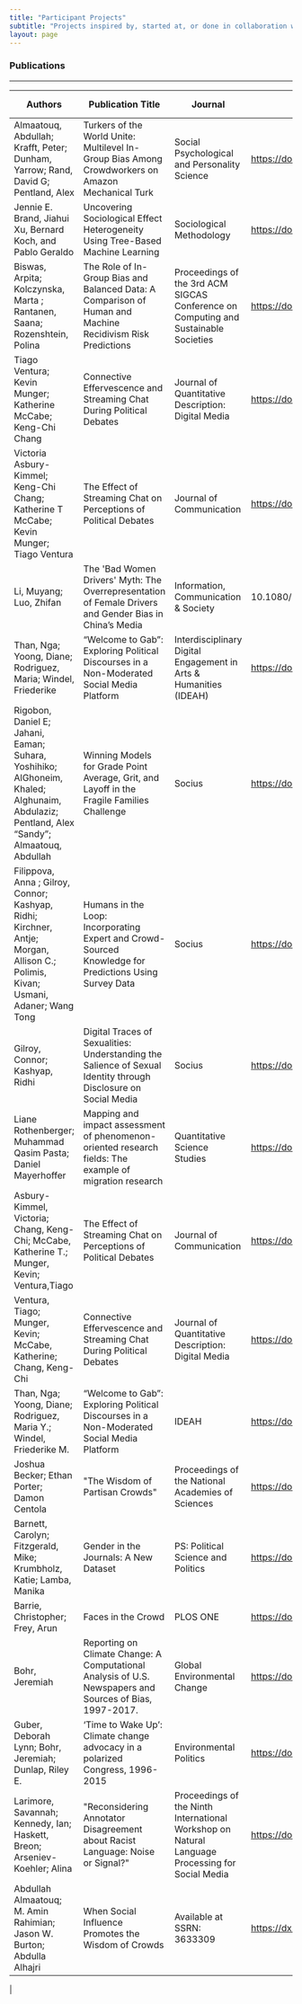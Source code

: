 ```yaml
---
title: "Participant Projects"
subtitle: "Projects inspired by, started at, or done in collaboration with SICSS"
layout: page
---
```


### Publications

---

| Authors | Publication Title | Journal | DOI | SICSS Affiliation |
| ------- | ----------------- | ------- | --- | ----------------- | 
| Almaatouq, Abdullah; Krafft, Peter; Dunham, Yarrow; Rand, David G; Pentland, Alex | Turkers of the World Unite: Multilevel In-Group Bias Among Crowdworkers on Amazon Mechanical Turk | Social Psychological and Personality Science | <https://doi.org/10.1177/1948550619837002> | Princeton 2017 |
| Jennie E. Brand, Jiahui Xu, Bernard Koch, and Pablo Geraldo | Uncovering Sociological Effect Heterogeneity Using Tree-Based Machine Learning | Sociological Methodology | <https://doi.org/10.1177%2F0081175021993503> | UCLA 2019 |
| Biswas, Arpita; Kolczynska, Marta ; Rantanen, Saana; Rozenshtein, Polina | The Role of In-Group Bias and Balanced Data: A Comparison of Human and Machine Recidivism Risk Predictions | Proceedings of the 3rd ACM SIGCAS Conference on Computing and Sustainable Societies | <https://doi.org/10.1145/3378393.3402507> | Helsinki 2017 |
| Tiago Ventura; Kevin Munger; Katherine McCabe; Keng-Chi Chang | Connective Effervescence and Streaming Chat During Political Debates | Journal of Quantitative Description: Digital Media | <https://doi.org/10.51685/jqd.2021.001> | Princeton 2020 |
| Victoria Asbury-Kimmel; Keng-Chi Chang; Katherine T McCabe; Kevin Munger; Tiago Ventura | The Effect of Streaming Chat on Perceptions of Political Debates | Journal of Communication | <https://doi.org/10.1093/joc/jqab041> | Princeton 2020 |
| Li, Muyang; Luo, Zhifan | The 'Bad Women Drivers' Myth: The Overrepresentation of Female Drivers and Gender Bias in China’s Media | Information, Communication & Society | 10.1080/1369118X.2020.1713843 | RTI International 2019 |
| Than, Nga; Yoong, Diane; Rodriguez, Maria; Windel, Friederike | “Welcome to Gab”: Exploring Political Discourses in a Non-Moderated Social Media Platform | Interdisciplinary Digital Engagement in Arts & Humanities (IDEAH) | <https://doi.org/10.21428/f1f23564.0e45f983> | Hunter College 2019 | 
| Rigobon, Daniel E; Jahani, Eaman; Suhara, Yoshihiko; AlGhoneim, Khaled; Alghunaim, Abdulaziz; Pentland, Alex “Sandy”; Almaatouq, Abdullah | Winning Models for Grade Point Average, Grit, and Layoff in the Fragile Families Challenge | Socius | <https://doi.org/10.1177/2378023118820418> | Princeton 2017 |
| Filippova, Anna ; Gilroy, Connor; Kashyap,  Ridhi; Kirchner, Antje; Morgan, Allison C.; Polimis, Kivan; Usmani, Adaner; Wang Tong | Humans in the Loop: Incorporating Expert and Crowd-Sourced Knowledge for Predictions Using Survey Data | Socius | <https://doi.org/10.1177/2378023118820157> | Princeton 2017, Oxford 2019 and 2021 |
| Gilroy, Connor; Kashyap, Ridhi | Digital Traces of Sexualities: Understanding the Salience of Sexual Identity through Disclosure on Social Media | Socius | <https://doi.org/10.1177/23780231211029499> | Princeton 2017, Oxford 2019 and 2021 |
| Liane Rothenberger; Muhammad Qasim Pasta; Daniel Mayerhoffer | Mapping and impact assessment of phenomenon-oriented research fields: The example of migration research | Quantitative Science Studies | <https://doi.org/10.1162/qss_a_00163> | Bamberg 2019 | 
| Asbury-Kimmel, Victoria;  Chang, Keng-Chi; McCabe, Katherine T.; Munger, Kevin; Ventura,Tiago | The Effect of Streaming Chat on Perceptions of Political Debates | Journal of Communication | <https://doi.org/10.1093/joc/jqab041> | Princeton 2019 |
| Ventura, Tiago; Munger, Kevin; McCabe, Katherine; Chang, Keng-Chi | Connective Effervescence and Streaming Chat During Political Debates | Journal of Quantitative Description: Digital Media | <https://doi.org/10.51685/jqd.2021.001> | Princeton 2019 |
| Than, Nga; Yoong, Diane;  Rodriguez, Maria Y.;  Windel, Friederike M. | “Welcome to Gab”: Exploring Political Discourses in a Non-Moderated Social Media Platform | IDEAH | <https://doi.org/10.21428/f1f23564.0e45f983> | Hunter College 2019 |
| Joshua Becker; Ethan Porter; Damon Centola | "The Wisdom of Partisan Crowds" | Proceedings of the National Academies of Sciences | <https://doi.org/10.1073/pnas.1817195116> | Princeton 2017 |
| Barnett, Carolyn; Fitzgerald, Mike; Krumbholz, Katie; Lamba, Manika | Gender in the Journals: A New Dataset | PS: Political Science and Politics | <https://doi.org/10.7910/DVN/UVWRTV> | Rutgers 2020 |
| Barrie, Christopher; Frey, Arun | Faces in the Crowd | PLOS ONE | <https://doi.org/10.1371/journal.pone.0259972> | Oxford 2019 |
| Bohr, Jeremiah | Reporting on Climate Change: A Computational Analysis of U.S.  Newspapers and Sources of Bias, 1997-2017.| Global Environmental Change | <https://doi.org/10.1016/j.gloenvcha.2020.102038> | Chicago 2018 |
| Guber, Deborah Lynn; Bohr, Jeremiah; Dunlap, Riley E. | ‘Time to Wake Up’: Climate change advocacy in a polarized Congress, 1996-2015 | Environmental Politics | <https://doi.org/10.1080/09644016.2020.1786333> | Chicago 2018 |
| Larimore, Savannah; Kennedy, Ian; Haskett, Breon; Arseniev-Koehler; Alina | "Reconsidering Annotator Disagreement about Racist Language: Noise or Signal?" | Proceedings of the Ninth International Workshop on Natural Language Processing for Social Media | <https://doi.org/10.18653/v1/2021.socialnlp-1.7> | Seattle 2018 |
| Abdullah Almaatouq; M. Amin Rahimian; Jason W. Burton;  Abdulla Alhajri | When Social Influence Promotes the Wisdom of Crowds | Available at SSRN: 3633309 | <https://dx.doi.org/10.2139/ssrn.3633309> | Princeton 2019 |
| 
